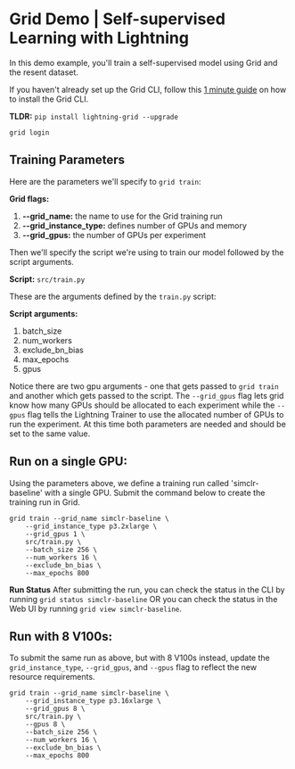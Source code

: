 # Grid Demo | Self-supervised Learning with Lightning
In this demo example, you'll train a self-supervised model using Grid and the resent dataset.

If you haven't already set up the Grid CLI, follow this [1 minute guide](https://app.gitbook.com/@grid-ai/s/grid-cli/start-here/typical-workflow-cli-user#step-0-install-the-grid-cli) on how to install the Grid CLI.

**TLDR:** 
`pip install lightning-grid --upgrade`

`grid login`

## Training Parameters
Here are the parameters we'll specify to `grid train`:

**Grid flags:**
1. **--grid_name:** the name to use for the Grid training run
2. **--grid_instance_type:** defines number of GPUs and memory
3. **--grid_gpus:** the number of GPUs per experiment

Then we'll specify the script we're using to train our model followed by the script arguments. 

**Script:** `src/train.py`

These are the arguments defined by the `train.py` script:

**Script arguments:**
1. batch_size
2. num_workers
3. exclude_bn_bias
4. max_epochs
5. gpus

Notice there are two gpu arguments - one that gets passed to `grid train` and another which gets passed to the script. The `--grid_gpus` flag lets grid know how many GPUs should be allocated to each experiment while the `--gpus` flag tells the Lightning Trainer to use the allocated number of GPUs to run the experiment. At this time both parameters are needed and should be set to the same value. 

## Run on a single GPU:
Using the parameters above, we define a training run called 'simclr-baseline' with a single GPU. Submit the command below to create the training run in Grid. 

```
grid train --grid_name simclr-baseline \
    --grid_instance_type p3.2xlarge \
    --grid_gpus 1 \
    src/train.py \
    --batch_size 256 \
    --num_workers 16 \
    --exclude_bn_bias \
    --max_epochs 800
```
**Run Status**
After submitting the run, you can check the status in the CLI by running `grid status simclr-baseline` OR you can check the status in the Web UI by running `grid view simclr-baseline`. 

## Run with 8 V100s:

To submit the same run as above, but with 8 V100s instead, update the `grid_instance_type`, `--grid_gpus`, and `--gpus` flag to reflect the new resource requirements. 

```
grid train --grid_name simclr-baseline \
    --grid_instance_type p3.16xlarge \
    --grid_gpus 8 \
    src/train.py \
    --gpus 8 \
    --batch_size 256 \
    --num_workers 16 \
    --exclude_bn_bias \
    --max_epochs 800
```
